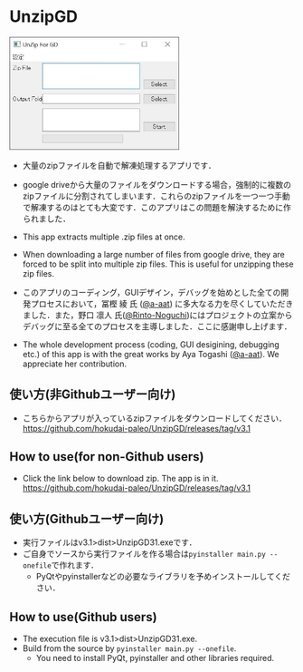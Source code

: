 # UnzipGD
<img src="Mainwindow.JPG" width="300">  

- 大量のzipファイルを自動で解凍処理するアプリです．
- google driveから大量のファイルをダウンロードする場合，強制的に複数のzipファイルに分割されてしまいます．これらのzipファイルを一つ一つ手動で解凍するのはとても大変です．このアプリはこの問題を解決するために作られました．

- This app extracts multiple .zip files at once.
- When downloading a large number of files from google drive, they are forced to be split into multiple zip files. This is useful for unzipping these zip files.

- このアプリのコーディング，GUIデザイン，デバッグを始めとした全ての開発プロセスにおいて，冨樫 綾 氏 ([@a-aat](https://github.com/a-aat)) に多大なる力を尽くしていただきました．また，野口 凛人 氏([@Rinto-Noguchi](https://github.com/Rinto-Noguchi))にはプロジェクトの立案からデバッグに至る全てのプロセスを主導しました．ここに感謝申し上げます．
- The whole development process (coding, GUI desigining, debugging etc.) of this app is with the great works by Aya Togashi ([@a-aat](https://github.com/a-aat)). We appreciate her contribution.


## 使い方(非Githubユーザー向け)
- こちらからアプリが入っているzipファイルをダウンロードしてください．   
https://github.com/hokudai-paleo/UnzipGD/releases/tag/v3.1

## How to use(for non-Github users)
- Click the link below to download zip. The app is in it.   
https://github.com/hokudai-paleo/UnzipGD/releases/tag/v3.1

## 使い方(Githubユーザー向け)
- 実行ファイルはv3.1>dist>UnzipGD31.exeです．
- ご自身でソースから実行ファイルを作る場合は`pyinstaller main.py --onefile`で作れます．
  - PyQtやpyinstallerなどの必要なライブラリを予めインストールしてください．

## How to use(Github users)
- The execution file is v3.1>dist>UnzipGD31.exe.
- Build from the source by `pyinstaller main.py --onefile`.
  - You need to install PyQt, pyinstaller and other libraries required.
